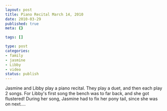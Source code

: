 ```yaml
--- 
layout: post
title: Piano Recital March 14, 2010
date: 2010-03-29
published: true
meta: {}

tags: []

type: post
categories: 
- family
- jasmine
- Libby
- video
status: publish
---
```

<div class="posterous_autopost">Jasmine and Libby play a piano recital. They play a duet, and then each play 2 songs. For Libby's first song the bench was to far back, and she got flustered! During her song, Jasmine had to fix her pony tail, since she was on next.... <br /></div>
